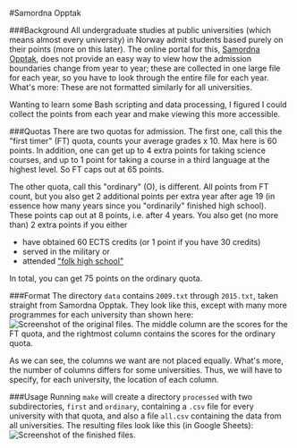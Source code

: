 #Samordna Opptak

###Background
All undergraduate studies at public universities (which means almost every university) in Norway admit students based purely on their points (more on this later). The online portal for this, [Samordna Opptak](http://www.samordnaopptak.no/), does not provide an easy way to view how the admission boundaries change from year to year; these are collected in one large file for each year, so you have to look through the entire file for each year. What's more: These are not formatted similarly for all universities.

Wanting to learn some Bash scripting and data processing, I figured I could collect the points from each year and make viewing this more accessible.

###Quotas
There are two quotas for admission. The first one, call this the "first timer" (FT) quota, counts your average grades x 10. Max here is 60 points. In addition, one can get up to 4 extra points for taking science courses, and up to 1 point for taking a course in a third language at the highest level. So FT caps out at 65 points.

The other quota, call this "ordinary" (O), is different. All points from FT count, but you also get 2 additional points per extra year after age 19 (in essence how many years since you "ordinarily" finished high school). These points cap out at 8 points, i.e. after 4 years. You also get (no more than) 2 extra points if you either

* have obtained 60 ECTS credits (or 1 point if you have 30 credits)
* served in the military or
* attended ["folk high school"](https://en.wikipedia.org/wiki/Folk_high_school)

In total, you can get 75 points on the ordinary quota.

###Format
The directory `data` contains `2009.txt` through `2015.txt`, taken straight from Samordna Opptak. They look like this, except with many more programmes for each university than shown here:
![Screenshot of the original files.](http://i.imgur.com/5NVaupi.png)
The middle column are the scores for the FT quota, and the rightmost column contains the scores for the ordinary quota.

As we can see, the columns we want are not placed equally. What's more, the number of columns differs for some universities. Thus, we will have to specify, for each university, the location of each column.

###Usage
Running `make` will create a directory `processed` with two subdirectories, `first` and `ordinary`, containing a `.csv` file for every university with that quota, and also a file `all.csv` containing the data from all universities.
The resulting files look like this (in Google Sheets):
![Screenshot of the finished files.](http://i.imgur.com/PeJpSpH.png)
